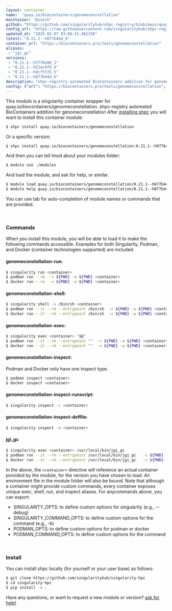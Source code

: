 ```yaml
---
layout: container
name:  "quay.io/biocontainers/genomeconstellation"
maintainer: "@vsoch"
github: "https://github.com/singularityhub/shpc-registry/blob/main/quay.io/biocontainers/genomeconstellation/container.yaml"
config_url: "https://raw.githubusercontent.com/singularityhub/shpc-registry/main/quay.io/biocontainers/genomeconstellation/container.yaml"
updated_at: "2025-02-07 03:06:15.462150"
latest: "0.21.1--h077b44d_6"
container_url: "https://biocontainers.pro/tools/genomeconstellation"
aliases:
 - "jgi_gc"
versions:
 - "0.21.1--h7ff8a90_2"
 - "0.21.1--h21ec9f0_4"
 - "0.21.1--hdcf5f25_5"
 - "0.21.1--h077b44d_6"
description: "shpc-registry automated BioContainers addition for genomeconstellation"
config: {"url": "https://biocontainers.pro/tools/genomeconstellation", "maintainer": "@vsoch", "description": "shpc-registry automated BioContainers addition for genomeconstellation", "latest": {"0.21.1--h077b44d_6": "sha256:bfdcc8b259e502b6a6253fd219bcc528dd94eba6398428a45caabd72a444805b"}, "tags": {"0.21.1--h7ff8a90_2": "sha256:9f3d37984a6cce543b5096bb9240e67ed68c467d0d3f5ae3a3377d4728c99578", "0.21.1--h21ec9f0_4": "sha256:55d1b3de31cf4fd683942e57fd2f5aa94656e7db81ea9dbd66318fda67612a0d", "0.21.1--hdcf5f25_5": "sha256:a14d0e11c57015ecd938c23270c2c999c06af30305792bb620097171838ba1c4", "0.21.1--h077b44d_6": "sha256:bfdcc8b259e502b6a6253fd219bcc528dd94eba6398428a45caabd72a444805b"}, "docker": "quay.io/biocontainers/genomeconstellation", "aliases": {"jgi_gc": "/usr/local/bin/jgi_gc"}}
---
```


This module is a singularity container wrapper for quay.io/biocontainers/genomeconstellation.
shpc-registry automated BioContainers addition for genomeconstellation
After [installing shpc](#install) you will want to install this container module:


```bash
$ shpc install quay.io/biocontainers/genomeconstellation
```

Or a specific version:

```bash
$ shpc install quay.io/biocontainers/genomeconstellation:0.21.1--h077b44d_6
```

And then you can tell lmod about your modules folder:

```bash
$ module use ./modules
```

And load the module, and ask for help, or similar.

```bash
$ module load quay.io/biocontainers/genomeconstellation/0.21.1--h077b44d_6
$ module help quay.io/biocontainers/genomeconstellation/0.21.1--h077b44d_6
```

You can use tab for auto-completion of module names or commands that are provided.

<br>

### Commands

When you install this module, you will be able to load it to make the following commands accessible.
Examples for both Singularity, Podman, and Docker (container technologies supported) are included.

#### genomeconstellation-run:

```bash
$ singularity run <container>
$ podman run --rm  -v ${PWD} -w ${PWD} <container>
$ docker run --rm  -v ${PWD} -w ${PWD} <container>
```

#### genomeconstellation-shell:

```bash
$ singularity shell -s /bin/sh <container>
$ podman run --it --rm --entrypoint /bin/sh  -v ${PWD} -w ${PWD} <container>
$ docker run --it --rm --entrypoint /bin/sh  -v ${PWD} -w ${PWD} <container>
```

#### genomeconstellation-exec:

```bash
$ singularity exec <container> "$@"
$ podman run --it --rm --entrypoint ""  -v ${PWD} -w ${PWD} <container> "$@"
$ docker run --it --rm --entrypoint ""  -v ${PWD} -w ${PWD} <container> "$@"
```

#### genomeconstellation-inspect:

Podman and Docker only have one inspect type.

```bash
$ podman inspect <container>
$ docker inspect <container>
```

#### genomeconstellation-inspect-runscript:

```bash
$ singularity inspect -r <container>
```

#### genomeconstellation-inspect-deffile:

```bash
$ singularity inspect -d <container>
```


#### jgi_gc

```bash
$ singularity exec <container> /usr/local/bin/jgi_gc
$ podman run --it --rm --entrypoint /usr/local/bin/jgi_gc   -v ${PWD} -w ${PWD} <container> -c " $@"
$ docker run --it --rm --entrypoint /usr/local/bin/jgi_gc   -v ${PWD} -w ${PWD} <container> -c " $@"
```



In the above, the `<container>` directive will reference an actual container provided
by the module, for the version you have chosen to load. An environment file in the
module folder will also be bound. Note that although a container
might provide custom commands, every container exposes unique exec, shell, run, and
inspect aliases. For anycommands above, you can export:

 - SINGULARITY_OPTS: to define custom options for singularity (e.g., --debug)
 - SINGULARITY_COMMAND_OPTS: to define custom options for the command (e.g., -b)
 - PODMAN_OPTS: to define custom options for podman or docker
 - PODMAN_COMMAND_OPTS: to define custom options for the command

<br>

### Install

You can install shpc locally (for yourself or your user base) as follows:

```bash
$ git clone https://github.com/singularityhub/singularity-hpc
$ cd singularity-hpc
$ pip install -e .
```

Have any questions, or want to request a new module or version? [ask for help!](https://github.com/singularityhub/singularity-hpc/issues)